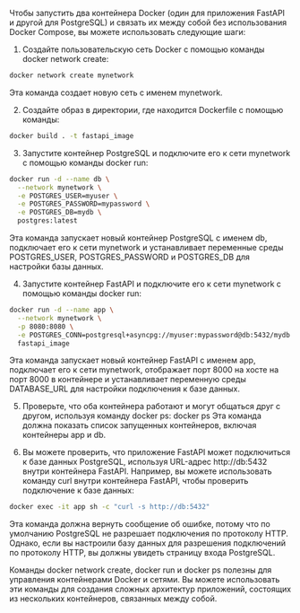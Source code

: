 Чтобы запустить два контейнера Docker (один для приложения FastAPI и другой для PostgreSQL) и связать их между собой без использования Docker Compose, вы можете использовать следующие шаги:

1. Создайте пользовательскую сеть Docker с помощью команды docker network create:
```bash
docker network create mynetwork
```
Эта команда создает новую сеть с именем mynetwork.

2. Создайте образ в директории, где находится Dockerfile с помощью команды:
```bash
docker build . -t fastapi_image
```

3. Запустите контейнер PostgreSQL и подключите его к сети mynetwork с помощью команды docker run:
```bash
docker run -d --name db \
  --network mynetwork \
  -e POSTGRES_USER=myuser \
  -e POSTGRES_PASSWORD=mypassword \
  -e POSTGRES_DB=mydb \
  postgres:latest
```
Эта команда запускает новый контейнер PostgreSQL с именем db, подключает его к сети mynetwork и устанавливает переменные среды POSTGRES_USER, POSTGRES_PASSWORD и POSTGRES_DB для настройки базы данных.

4. Запустите контейнер FastAPI и подключите его к сети mynetwork с помощью команды docker run:
```bash
docker run -d --name app \
  --network mynetwork \
  -p 8080:8080 \
  -e POSTGRES_CONN=postgresql+asyncpg://myuser:mypassword@db:5432/mydb \
  fastapi_image
```
Эта команда запускает новый контейнер FastAPI с именем app, подключает его к сети mynetwork, отображает порт 8000 на хосте на порт 8000 в контейнере и устанавливает переменную среды DATABASE_URL для настройки подключения к базе данных.

5. Проверьте, что оба контейнера работают и могут общаться друг с другом, используя команду docker ps:
docker ps
Эта команда должна показать список запущенных контейнеров, включая контейнеры app и db.

6. Вы можете проверить, что приложение FastAPI может подключиться к базе данных PostgreSQL, используя URL-адрес http://db:5432 внутри контейнера FastAPI. Например, вы можете использовать команду curl внутри контейнера FastAPI, чтобы проверить подключение к базе данных:
```bash
docker exec -it app sh -c "curl -s http://db:5432"
```
Эта команда должна вернуть сообщение об ошибке, потому что по умолчанию PostgreSQL не разрешает подключения по протоколу HTTP. Однако, если вы настроили базу данных для разрешения подключений по протоколу HTTP, вы должны увидеть страницу входа PostgreSQL.

Команды docker network create, docker run и docker ps полезны для управления контейнерами Docker и сетями. Вы можете использовать эти команды для создания сложных архитектур приложений, состоящих из нескольких контейнеров, связанных между собой.